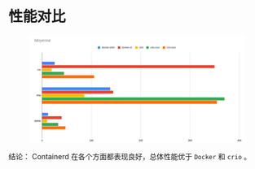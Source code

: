 # 性能对比

<figure><img src="../../.gitbook/assets/image (10) (1) (1) (1) (1).png" alt=""><figcaption></figcaption></figure>

结论： Containerd 在各个方面都表现良好，总体性能优于 `Docker` 和 `crio` 。
